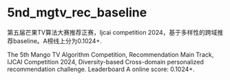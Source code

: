 # 5nd_mgtv_rec_baseline
第五届芒果TV算法大赛推荐正赛，Ijcai competition 2024，基于多样性的跨域推荐baseline。A榜线上分为0.1024+.

The 5th Mango TV Algorithm Competition, Recommendation Main Track, IJCAI Competition 2024, Diversity-based Cross-domain personalized recommendation challenge. Leaderboard A online score: 0.1024+.
